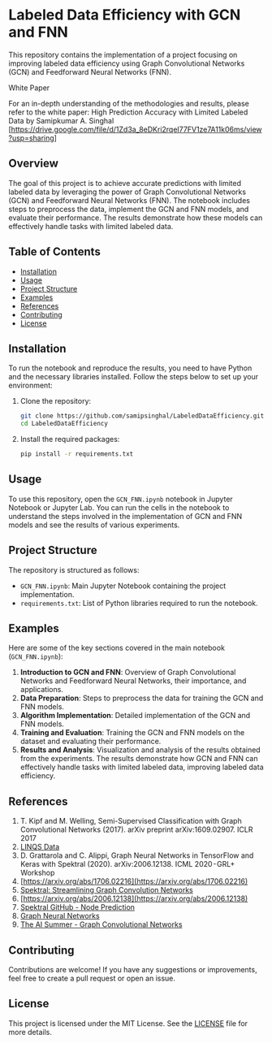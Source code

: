 # Labeled Data Efficiency with GCN and FNN

This repository contains the implementation of a project focusing on improving labeled data efficiency using Graph Convolutional Networks (GCN) and Feedforward Neural Networks (FNN).

White Paper

For an in-depth understanding of the methodologies and results, please refer to the white paper: High Prediction Accuracy with Limited Labeled Data by Samipkumar A. Singhal [https://drive.google.com/file/d/1Zd3a_8eDKri2rqeI77FV1ze7A11k06ms/view?usp=sharing]

## Overview

The goal of this project is to achieve accurate predictions with limited labeled data by leveraging the power of Graph Convolutional Networks (GCN) and Feedforward Neural Networks (FNN). The notebook includes steps to preprocess the data, implement the GCN and FNN models, and evaluate their performance. The results demonstrate how these models can effectively handle tasks with limited labeled data.

## Table of Contents

- [Installation](#installation)
- [Usage](#usage)
- [Project Structure](#project-structure)
- [Examples](#examples)
- [References](#references)
- [Contributing](#contributing)
- [License](#license)

## Installation

To run the notebook and reproduce the results, you need to have Python and the necessary libraries installed. Follow the steps below to set up your environment:

1. Clone the repository:
    ```sh
    git clone https://github.com/samipsinghal/LabeledDataEfficiency.git
    cd LabeledDataEfficiency
    ```

2. Install the required packages:
    ```sh
    pip install -r requirements.txt
    ```

## Usage

To use this repository, open the `GCN_FNN.ipynb` notebook in Jupyter Notebook or Jupyter Lab. You can run the cells in the notebook to understand the steps involved in the implementation of GCN and FNN models and see the results of various experiments.

## Project Structure

The repository is structured as follows:

- `GCN_FNN.ipynb`: Main Jupyter Notebook containing the project implementation.
- `requirements.txt`: List of Python libraries required to run the notebook.

## Examples

Here are some of the key sections covered in the main notebook (`GCN_FNN.ipynb`):

1. **Introduction to GCN and FNN**: Overview of Graph Convolutional Networks and Feedforward Neural Networks, their importance, and applications.
2. **Data Preparation**: Steps to preprocess the data for training the GCN and FNN models.
3. **Algorithm Implementation**: Detailed implementation of the GCN and FNN models.
4. **Training and Evaluation**: Training the GCN and FNN models on the dataset and evaluating their performance.
5. **Results and Analysis**: Visualization and analysis of the results obtained from the experiments. The results demonstrate how GCN and FNN can effectively handle tasks with limited labeled data, improving labeled data efficiency.

## References

1. T. Kipf and M. Welling, Semi-Supervised Classification with Graph Convolutional Networks (2017). arXiv preprint arXiv:1609.02907. ICLR 2017
2. [LINQS Data](https://linqs.soe.ucsc.edu/data)
3. D. Grattarola and C. Alippi, Graph Neural Networks in TensorFlow and Keras with Spektral (2020). arXiv:2006.12138. ICML 2020 - GRL+ Workshop
4. [https://arxiv.org/abs/1706.02216](https://arxiv.org/abs/1706.02216)
5. [Spektral: Streamlining Graph Convolution Networks](https://medium.com/swlh/spektral-streamlining-graph-convolution-networks-111ce5045c83)
6. [https://arxiv.org/abs/2006.12138](https://arxiv.org/abs/2006.12138)
7. [Spektral GitHub - Node Prediction](https://github.com/danielegrattarola/spektral/blob/master/examples/node_prediction/citation_gcn.py)
8. [Graph Neural Networks](https://graphneural.network/)
9. [The AI Summer - Graph Convolutional Networks](https://theaisummer.com/graph-convolutional-networks/)

## Contributing

Contributions are welcome! If you have any suggestions or improvements, feel free to create a pull request or open an issue.

## License

This project is licensed under the MIT License. See the [LICENSE](LICENSE) file for more details.
